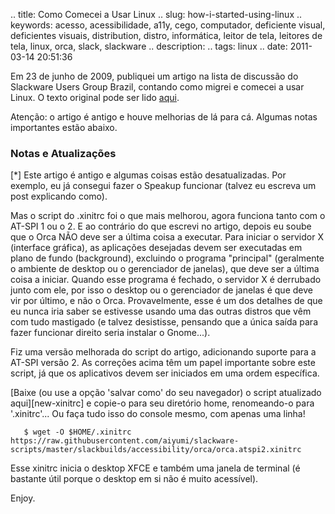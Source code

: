 .. title: Como Comecei a Usar Linux
.. slug: how-i-started-using-linux
.. keywords: acesso, acessibilidade, a11y, cego, computador, deficiente visual, deficientes visuais, distribution, distro, informática, leitor de tela, leitores de tela, linux, orca, slack, slackware
.. description: 
.. tags: linux
.. date: 2011-03-14 20:51:36

Em 23 de junho de 2009, publiquei um artigo na lista de discussão do Slackware Users Group Brazil, contando como migrei e comecei a usar Linux. O texto original pode ser lido [aqui][artig]. <!--teaser_end-->

[artig]: http://groups.google.com/g/05e7fcc8/t/3ac5bdd6e5aafbe4/d/b3c85b56ff4ea1a0

Atenção: o artigo é antigo e houve melhorias de lá para cá. Algumas notas importantes estão abaixo.


### Notas e Atualizações ###

[\*] Este artigo é antigo e algumas coisas estão desatualizadas. Por exemplo, eu já consegui fazer o Speakup funcionar (talvez eu escreva um post explicando como).

Mas o script do .xinitrc foi o que mais melhorou, agora funciona tanto com o AT-SPI 1 ou o 2. E ao contrário do que escrevi no artigo, depois eu soube que o Orca NÃO deve ser a última coisa a executar. Para iniciar o servidor X (interface gráfica), as aplicações desejadas devem ser executadas em plano de fundo (background), excluindo o programa "principal" (geralmente o ambiente de desktop ou o gerenciador de janelas), que deve ser a última coisa a iniciar. Quando esse programa é fechado, o servidor X é derrubado junto com ele, por isso o desktop ou o gerenciador de janelas é que deve vir por último, e não o Orca. Provavelmente, esse é um dos detalhes de que eu nunca iria saber se estivesse usando uma das outras distros que vêm com tudo mastigado (e talvez desistisse, pensando que a única saída para fazer funcionar direito seria instalar o Gnome...).

Fiz uma versão melhorada do script do artigo, adicionando suporte para a AT-SPI versão 2. As correções acima têm um papel importante sobre este script, já que os aplicativos devem ser iniciados em uma ordem específica.

[Baixe (ou use a opção 'salvar como' do seu navegador) o script atualizado aqui][new-xinitrc] e copie-o para seu diretório home, renomeando-o para '.xinitrc'... Ou faça tudo isso do console mesmo, com apenas uma linha!

	   $ wget -O $HOME/.xinitrc https://raw.githubusercontent.com/aiyumi/slackware-scripts/master/slackbuilds/accessibility/orca/orca.atspi2.xinitrc

Esse xinitrc inicia o desktop XFCE e também uma janela de terminal (é bastante útil porque o desktop em si não é muito acessível).

Enjoy.

[newxinitrc]: https://raw.githubusercontent.com/aiyumi/slackware-scripts/master/slackbuilds/accessibility/orca/orca.atspi2.xinitrc
